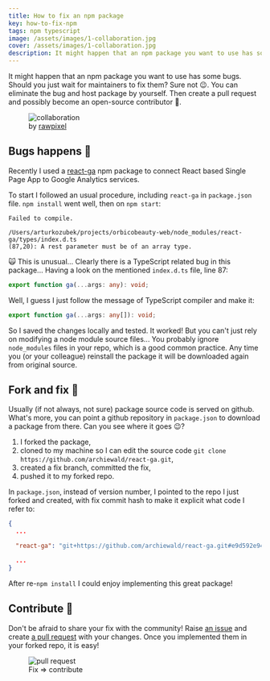 ```yaml
---
title: How to fix an npm package
key: how-to-fix-npm
tags: npm typescript
image: /assets/images/1-collaboration.jpg
cover: /assets/images/1-collaboration.jpg
description: It might happen that an npm package you want to use has some bugs. How to update a package so it can be used in a project by you and your collaborators?
---
```


It might happen that an npm package you want to use has some bugs. Should you just wait for maintainers to fix them? Sure not 😉. You can eliminate the bug and host package by yourself. Then create a pull request and possibly become an open-source contributor&nbsp;💪.

<!--more-->

<figure>
  <img src="{{ "/assets/images/1-collaboration.jpg" | absolute_url }}" alt="collaboration">
  <figcaption>
    by <a href="https://unsplash.com/photos/a2VqhP3d4Vg?utm_source=unsplash&amp;utm_medium=referral&amp;utm_content=creditCopyText">rawpixel</a> 
  </figcaption>
</figure>

## Bugs happens 🐛

Recently I used a [react-ga](https://www.npmjs.com/package/react-ga) npm package to connect React based Single Page App to Google Analytics services.

To start I followed an usual procedure, including `react-ga` in `package.json` file. `npm install` went well, then on `npm start`:

```shell
Failed to compile.

/Users/arturkozubek/projects/orbicobeauty-web/node_modules/react-ga/types/index.d.ts
(87,20): A rest parameter must be of an array type.
```

🙀 This is unusual... Clearly there is a TypeScript related bug in this package... Having a look on the mentioned `index.d.ts` file, line 87:

```typescript
export function ga(...args: any): void;
```

Well, I guess I just follow the message of TypeScript compiler and make it:

```typescript
export function ga(...args: any[]): void;
```

So I saved the changes locally and tested. It worked! But you can't just rely on modifying a node module source files... You probably ignore `node_modules` files in your repo, which is a good common practice. Any time you (or your colleague) reinstall the package it will be downloaded again from original source.

## Fork and fix 🍴

Usually (if not always, not sure) package source code is served on github. What's more, you can point a github repository in `package.json` to download a package from there. Can you see where it goes 😉?

1. I forked the package,
2. cloned to my machine so I can edit the source code `git clone https://github.com/archiewald/react-ga.git`,
3. created a fix branch, committed the fix,
4. pushed it to my forked repo.

In `package.json`, instead of version number, I pointed to the repo I just forked and created, with fix commit hash to make it explicit what code I refer to:

```json
{
  ...

  "react-ga": "git+https://github.com/archiewald/react-ga.git#e9d592e940260017f23815bcee9703a2a4866705",

  ...
}
```

After re-`npm install` I could enjoy implementing this great package!

## Contribute 💪

Don't be afraid to share your fix with the community! Raise [an issue](https://github.com/react-ga/react-ga/issues/342) and create [a pull request](https://github.com/react-ga/react-ga/pull/343) with your changes. Once you implemented them in your forked repo, it is easy!

<figure>
    <img src="{{ "/assets/images/1-pull-request.png" | absolute_url }}" alt="pull request">
    <figcaption>
      Fix => contribute
    </figcaption>
</figure>